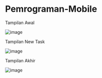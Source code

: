 ﻿# Pemrograman-Mobile
 
 Tampilan Awal
 
 ![image](https://user-images.githubusercontent.com/96230659/207588589-8462553f-64ca-4f84-bd1e-db6022eb6c13.png)
 
 Tampilan New Task
 
![image](https://user-images.githubusercontent.com/96230659/207589099-211730bb-d846-4cc4-9c71-3686d5887d44.png)

Tampilan Akhir

![image](https://user-images.githubusercontent.com/96230659/207589309-f1e75061-9a05-4c94-8902-63ed60343844.png)



